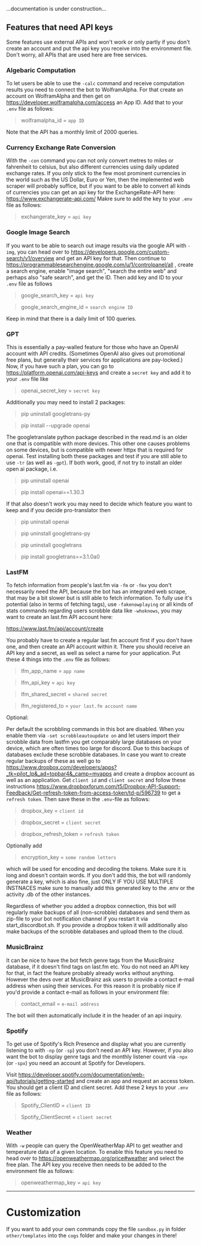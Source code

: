 ...documentation is under construction...


## Features that need API keys

Some features use external APIs and won't work or only partly if you don't create an account and put the api key you receive into the environment file. Don't worry, all APIs that are used here are free services.


### Algebaric Computation

To let users be able to use the `-calc` command and receive computation results you need to connect the bot to WolframAlpha. For that create an account on WolframAlpha and then get on https://developer.wolframalpha.com/access an App ID. Add that to your `.env` file as follows:

> wolframalpha_id = `app ID`

Note that the API has a monthly limit of 2000 queries.


### Currency Exchange Rate Conversion

With the `-con` command you can not only convert metres to miles or fahrenheit to celsius, but also different currencies using daily updated exchange rates. If you only stick to the few most prominent currencies in the world such as the US Dollar, Euro or Yen, then the implemented web scraper will probably suffice, but if you want to be able to convert all kinds of currencies you can get an api key for the ExchangeRate-API here: https://www.exchangerate-api.com/ 
Makre sure to add the key to your `.env` file as follows:

> exchangerate_key = `api key`


### Google Image Search

If you want to be able to search out image results via the google API with `-img`, you can head over to https://developers.google.com/custom-search/v1/overview and get an API key for that. Then continue to https://programmablesearchengine.google.com/u/1/controlpanel/all , create a search engine, enable "image search", "search the entire web" and perhaps also "safe search", and get the ID. Then add key and ID to your `.env` file as follows

> google_search_key = `api key`

> google_search_engine_id = `search engine ID`

Keep in mind that there is a daily limit of 100 queries. 


### GPT

This is essentially a pay-walled feature for those who have an OpenAI account with API credits. (Sometimes OpenAI also gives out promotional free plans, but generally their services for applications are pay-locked.) Now, if you have such a plan, you can go to https://platform.openai.com/api-keys and create a `secret key` and add it to your `.env` file like

> openai_secret_key = `secret key`

Additionally you may need to install 2 packages:

> pip uninstall googletrans-py

> pip install --upgrade openai

The googletranslate python package described in the read.md is an older one that is compatible with more devices. This other one causes problems on some devices, but is compatible with newer httpx that is required for openai. Test installing both these packages and test if you are still able to use `-tr` (as well as `-gpt`). If both work, good, if not try to install an older open ai package, i.e.

> pip uninstall openai

> pip install openai==1.30.3

If that also doesn't work you may need to decide which feature you want to keep and if you decide pro-translator then 

> pip uninstall openai

> pip uninstall googletrans-py

> pip uninstall googletrans

> pip install googletrans==3.1.0a0


### LastFM

To fetch information from people's last.fm via `-fm` or `-fmx` you don't necessarily need the API, because the bot has an integrated web scrape, that may be a bit slower but is still able to fetch information. To fully use it's potential (also in terms of fetching tags), use `-fakenowplaying` or all kinds of stats commands regarding users scrobble data like `-whoknows`, you may want to create an last.fm API account here:

https://www.last.fm/api/account/create

You probably have to create a regular last.fm account first if you don't have one, and then create an API account within it. There you should receive an API key and a secret, as well as select a name for your application. Put these 4 things into the `.env` file as follows:

> lfm_app_name = `app name`

> lfm_api_key = `api key`

> lfm_shared_secret = `shared secret`

> lfm_registered_to = `your last.fm account name`

Optional:

Per default the scrobbling commands in this bot are disabled. When you enable them via `-set scrobbleautoupdate on` and let users import their scrobble data from lastfm you get comparably large databases on your device, which are often times too large for discord. Due to this backups of databases exclude these scrobble databases. In case you want to create regular backups of these as well go to https://www.dropbox.com/developers/apps?_tk=pilot_lp&_ad=topbar4&_camp=myapps and create a dropbox account as well as an application. Get `client id` and `client secret` and follow these instructions https://www.dropboxforum.com/t5/Dropbox-API-Support-Feedback/Get-refresh-token-from-access-token/td-p/596739 to get a `refresh token`. Then save these in the `.env`-file as follows:

> dropbox_key = `client id`

> dropbox_secret = `client secret`

> dropbox_refresh_token = `refresh token`

Optionally add

> encryption_key = `some random letters`

which will be used for encoding and decoding the tokens. Make sure it is long and doesn't contain words. If you don't add this, the bot will randomly generate a key, which is also fine, just ONLY IF YOU USE MULTIPLE INSTNACES make sure to manually add this generated key to the .env or the activity .db of the other instances.

Regardless of whether you added a dropbox connection, this bot will regularly make backups of all (non-scrobble) databases and send them as zip-file to your bot notification channel if you restart it via start_discordbot.sh. If you provide a dropbox token it will additionally also make backups of the scrobble databases and upload them to the cloud.


### MusicBrainz

It can be nice to have the bot fetch genre tags from the MusicBrainz database, if it doesn't find tags on last.fm etc. You do not need an API key for that, in fact the feature probably already works without anything. However the devs over at MusicBrainz ask users to provide a contact e-mail address when using their services. For this reason it is probably nice if you'd provide a contact e-mail as follows in your environment file:

> contact_email = `e-mail address`

The bot will then automatically include it in the header of an api inquiry.


### Spotify

To get use of Spotify's Rich Presence and display what you are currently listening to with `-np` (or `-sp`) you don't need an API key. However, if you also want the bot to display genre tags and the monthly listener count via `-npx` (or `-spx`) you need an account at Spotify for Developers.

Visit https://developer.spotify.com/documentation/web-api/tutorials/getting-started and create an app and request an access token. You should get a client ID and client secret. Add these 2 keys to your `.env` file as follows:

> Spotify_ClientID = `client ID`

> Spotify_ClientSecret = `client secret`


### Weather

With `-w` people can query the OpenWeatherMap API to get weather and temperature data of a given location. To enable this feature you need to head over to https://openweathermap.org/price#weather and select the free plan. The API key you receive then needs to be added to the environment file as follows:

> openweathermap_key = `api key`


---

# Customization

If you want to add your own commands copy the file `sandbox.py` in folder `other/templates` into the `cogs` folder and make your changes in there!

